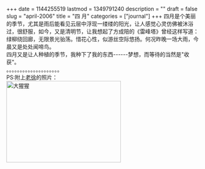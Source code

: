+++
date = 1144255519
lastmod = 1349791240
description = ""
draft = false
slug = "april-2006"
title = "四 月"
categories = ["journal"]
+++
四月是个美丽的季节，尤其是雨后能看见云层中浮现一缕缕的阳光，让人感觉心灵仿佛被沐浴过，很舒服，如今，又是清明节，让我想起了方成陪的《雷峰塔》曾经这样写道：绿柳绕回廊，无限景光骀荡。惜花心性，似游丝空际悠扬。何况昨晚一场大雨，今晨又是处处闻啼鸟。   
四月又是让人种植的季节，我种下了我的东西------梦想，而等待的当然是"收获"。  
。。。。。。。。。。。。。。。。。。。。  
PS:附上<a href="http://blog.sina.com.cn/u/1190363061">老徐</a>的照片：  
<img src="http://static.flickr.com/41/123582872_1039f1134e.jpg" alt="大猩猩" height="213" width="300">